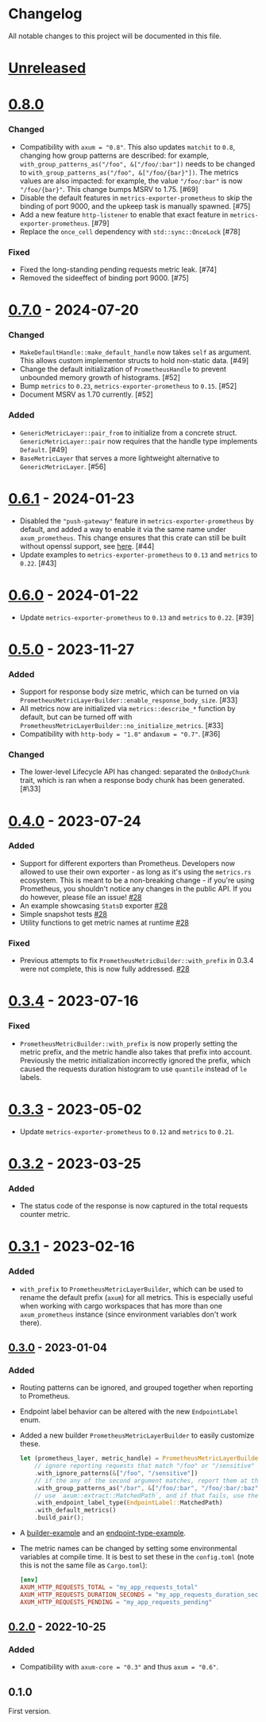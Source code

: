 # Changelog

All notable changes to this project will be documented in this file.

# [Unreleased]

# [0.8.0]

### Changed

- Compatibility with `axum = "0.8"`. This also updates `matchit` to `0.8`, changing how group patterns are described:
  for example, `with_group_patterns_as("/foo", &["/foo/:bar"])` needs to be changed to `with_group_patterns_as("/foo", &["/foo/{bar}"])`.
  The metrics values are also impacted: for example, the value `"/foo/:bar"` is now `"/foo/{bar}"`.
  This change bumps MSRV to 1.75. [\#69]
- Disable the default features in `metrics-exporter-prometheus` to skip the binding of port 9000, and the upkeep task is manually spawned. [\#75]
- Add a new feature `http-listener` to enable that exact feature in `metrics-exporter-prometheus`. [\#79]
- Replace the `once_cell` dependency with `std::sync::OnceLock` [\#78]

### Fixed

- Fixed the long-standing pending requests metric leak. [\#74]
- Removed the sideeffect of binding port 9000. [\#75]

# [0.7.0] - 2024-07-20

### Changed

- `MakeDefaultHandle::make_default_handle` now takes `self` as argument. This allows custom implementor structs to hold non-static data. [\#49]
- Change the default initialization of `PrometheusHandle` to prevent unbounded memory growth of histograms. [\#52]
- Bump `metrics` to `0.23`, `metrics-exporter-prometheus` to `0.15`. [\#52]
- Document MSRV as 1.70 currently. [\#52]

### Added

- `GenericMetricLayer::pair_from` to initialize from a concrete struct. `GenericMetricLayer::pair` now requires that the handle type implements `Default`. [\#49]
- `BaseMetricLayer` that serves a more lightweight alternative to `GenericMetricLayer`. [\#56]

# [0.6.1] - 2024-01-23

- Disabled the `"push-gateway"` feature in `metrics-exporter-prometheus` by default, and added a way to enable it via
  the same name under `axum_prometheus`. This change ensures that this crate can still be built without openssl support, see [here](https://github.com/Ptrskay3/axum-prometheus/issues/42). [\#44]
- Update examples to `metrics-exporter-prometheus` to `0.13` and `metrics` to `0.22`. [\#43]


# [0.6.0] - 2024-01-22

- Update `metrics-exporter-prometheus` to `0.13` and `metrics` to `0.22`. [\#39]

# [0.5.0] - 2023-11-27

### Added

- Support for response body size metric, which can be turned on via `PrometheusMetricLayerBuilder::enable_response_body_size`. [\#33]
- All metrics now are initialized via `metrics::describe_*` function by default, but can be turned off with `PrometheusMetricLayerBuilder::no_initialize_metrics`. [\#33]
- Compatibility with `http-body = "1.0"` and`axum = "0.7"`. [\#36]

### Changed

- The lower-level Lifecycle API has changed: separated the `OnBodyChunk` trait, which is ran when a response body chunk has been generated. [#\33]

# [0.4.0] - 2023-07-24

### Added

- Support for different exporters than Prometheus. Developers now allowed to use their own exporter - as long as it's using the `metrics.rs` ecosystem. This is meant to be a non-breaking change - if you're using Prometheus, you shouldn't notice any changes in the public API. If you do however, please file an issue! [\#28]
- An example showcasing `StatsD` exporter [\#28]
- Simple snapshot tests [\#28]
- Utility functions to get metric names at runtime [\#28]

### Fixed

- Previous attempts to fix `PrometheusMetricBuilder::with_prefix` in 0.3.4 were not complete, this is now fully addressed. [\#28]

# [0.3.4] - 2023-07-16

### Fixed

- `PrometheusMetricBuilder::with_prefix` is now properly setting the metric prefix, and the metric handle also takes that prefix into account.
  Previously the metric initialization incorrectly ignored the prefix, which caused the requests duration histogram to use `quantile` instead of `le` labels.

# [0.3.3] - 2023-05-02

- Update `metrics-exporter-prometheus` to `0.12` and `metrics` to `0.21`.

# [0.3.2] - 2023-03-25

### Added

- The status code of the response is now captured in the total requests counter metric.

# [0.3.1] - 2023-02-16

### Added

- `with_prefix` to `PrometheusMetricLayerBuilder`, which can be used to rename the default prefix (`axum`) for all metrics. This is especially useful when
  working with cargo workspaces that has more than one `axum_prometheus` instance (since environment variables don't work there).

## [0.3.0] - 2023-01-04

### Added

- Routing patterns can be ignored, and grouped together when reporting to Prometheus.
- Endpoint label behavior can be altered with the new `EndpointLabel` enum.
- Added a new builder `PrometheusMetricLayerBuilder` to easily customize these.

  ```rust
  let (prometheus_layer, metric_handle) = PrometheusMetricLayerBuilder::new()
      // ignore reporting requests that match "/foo" or "/sensitive"
      .with_ignore_patterns(&["/foo", "/sensitive"])
      // if the any of the second argument matches, report them at the `/bar` endpoint
      .with_group_patterns_as("/bar", &["/foo/:bar", "/foo/:bar/:baz"])
      // use `axum::extract::MatchedPath`, and if that fails, use the exact requested URI
      .with_endpoint_label_type(EndpointLabel::MatchedPath)
      .with_default_metrics()
      .build_pair();
  ```

- A [builder-example](examples/builder-example/) and an [endpoint-type-example](examples/endpoint-type-example/).

- The metric names can be changed by setting some environmental variables at compile time. It is best to set these in the `config.toml` (note this is not the same file as `Cargo.toml`):
  ```toml
  [env]
  AXUM_HTTP_REQUESTS_TOTAL = "my_app_requests_total"
  AXUM_HTTP_REQUESTS_DURATION_SECONDS = "my_app_requests_duration_seconds"
  AXUM_HTTP_REQUESTS_PENDING = "my_app_requests_pending"
  ```

## [0.2.0] - 2022-10-25

### Added

- Compatibility with `axum-core = "0.3"` and thus `axum = "0.6"`.

## 0.1.0

First version.

[unreleased]: https://github.com/Ptrskay3/axum-prometheus/compare/release/0.8.0..master
[0.2.0]: https://github.com/Ptrskay3/axum-prometheus/compare/9fb600d7d9ac2e6d38e6399119fc7ba7f25d5fe0...756dc67bf2baae2de406e012bdaa2334ce0fcdcb
[0.3.0]: https://github.com/Ptrskay3/axum-prometheus/compare/axum-0.6...release/0.3
[0.3.1]: https://github.com/Ptrskay3/axum-prometheus/compare/release/0.3...release/0.3.1
[0.3.2]: https://github.com/Ptrskay3/axum-prometheus/compare/release/0.3.1...release/0.3.2
[0.3.3]: https://github.com/Ptrskay3/axum-prometheus/compare/release/0.3.2...release/0.3.3
[0.3.4]: https://github.com/Ptrskay3/axum-prometheus/compare/release/0.3.3...release/0.3.4
[0.4.0]: https://github.com/Ptrskay3/axum-prometheus/compare/release/0.3.4...release/0.4.0
[0.5.0]: https://github.com/Ptrskay3/axum-prometheus/compare/release/0.4.0...release/0.5.0
[0.6.0]: https://github.com/Ptrskay3/axum-prometheus/compare/release/0.5.0...release/0.6.0
[0.6.1]: https://github.com/Ptrskay3/axum-prometheus/compare/release/0.6.0...release/0.6.1
[0.7.0]: https://github.com/Ptrskay3/axum-prometheus/compare/release/0.6.1...release/0.7.0
[0.8.0]: https://github.com/Ptrskay3/axum-prometheus/compare/release/0.7.0...release/0.8.0
[\#28]: https://github.com/Ptrskay3/axum-prometheus/pull/28
